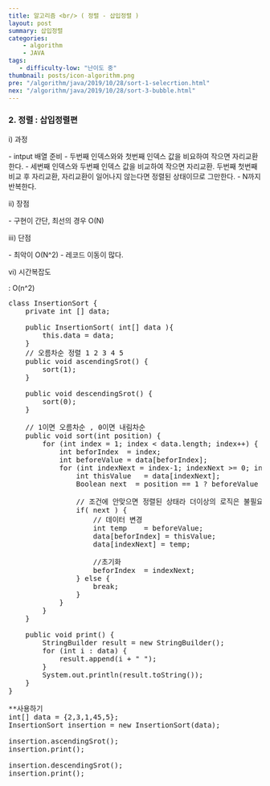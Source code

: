 ```yaml
---
title: 알고리즘 <br/> ( 정렬 - 삽입정렬 )
layout: post
summary: 삽입정렬
categories: 
    - algorithm
    - JAVA
tags: 
   - difficulty-low: "난이도 중"
thumbnail: posts/icon-algorithm.png
pre: "/algorithm/java/2019/10/28/sort-1-selecrtion.html"
nex: "/algorithm/java/2019/10/28/sort-3-bubble.html"
---
```

### 2. 정렬 : 삽입정렬편

<p class="bold-text"> i) 과정 </p>
 - intput 배열 준비
 - 두번째 인덱스와와 첫번째 인덱스 값을 비요하여 작으면 자리교환한다.
 - 세번째 인덱스와 두번째 인덱스 값을 비교하여 작으면 자리교환. 두번째 첫번째 비교 후 자리교환, 자리교환이 일어나지 않는다면 정렬된 상태이므로 그만한다.
 - N까지 반복한다.
 

<p class="bold-text"> ii) 장점 </p>
 - 구현이 간단, 최선의 경우 O(N)
   
<p class="bold-text"> iii) 단점 </p>
 - 최악이 O(N^2)
 - 레코드 이동이 많다. 
<p class="bold-text"> vi) 시간복잡도</p>
: O(n^2) 

<pre>
class InsertionSort {
    private int [] data; 
   
    public InsertionSort( int[] data ){
        this.data = data;
    }
    // 오름차순 정렬 1 2 3 4 5
    public void ascendingSrot() {
        sort(1);
    }
    
    public void descendingSrot() {
        sort(0);
    }
    
    // 1이면 오름차순 , 0이면 내림차순
    public void sort(int position) {
        for (int index = 1; index &lt; data.length; index++) {
            int beforIndex  = index;
            int beforeValue = data[beforIndex];
            for (int indexNext = index-1; indexNext >= 0; indexNext--) {
                int thisValue   = data[indexNext];
                Boolean next  = position == 1 ? beforeValue &lt; thisValue : beforeValue > thisValue;

                // 조건에 안맞으면 정렬된 상태라 더이상의 로직은 불필요함
                if( next ) {
                    // 데이터 변경
                    int temp    = beforeValue;
                    data[beforIndex] = thisValue;
                    data[indexNext] = temp;

                    //초기화
                    beforIndex  = indexNext;
                } else {
                    break;
                }
            }
        }
    }
    
    public void print() {
        StringBuilder result = new StringBuilder();
        for (int i : data) {
            result.append(i + " ");
        }
        System.out.println(result.toString());
    }
}

**사용하기
int[] data = {2,3,1,45,5};
InsertionSort insertion = new InsertionSort(data);

insertion.ascendingSrot();
insertion.print();

insertion.descendingSrot();
insertion.print();
</pre>
